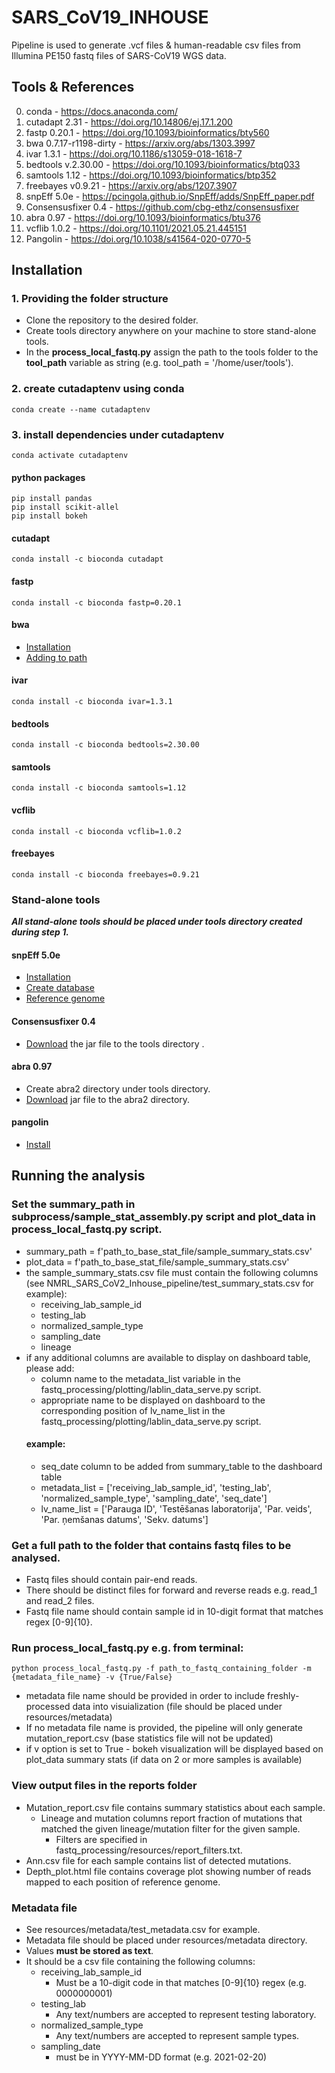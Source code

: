 # SARS_CoV19_INHOUSE
Pipeline is used to generate .vcf files & human-readable csv files from Illumina PE150 fastq files of SARS-CoV19 WGS data.

## Tools & References
0. conda - https://docs.anaconda.com/
1. cutadapt 2.31 - https://doi.org/10.14806/ej.17.1.200
2. fastp 0.20.1 - https://doi.org/10.1093/bioinformatics/bty560
3. bwa 0.7.17-r1198-dirty - https://arxiv.org/abs/1303.3997
4. ivar 1.3.1 - https://doi.org/10.1186/s13059-018-1618-7
5. bedtools v.2.30.00 - https://doi.org/10.1093/bioinformatics/btq033
6. samtools 1.12 - https://doi.org/10.1093/bioinformatics/btp352
7. freebayes v0.9.21 - https://arxiv.org/abs/1207.3907
8. snpEff 5.0e - https://pcingola.github.io/SnpEff/adds/SnpEff_paper.pdf
9. Consensusfixer 0.4 - https://github.com/cbg-ethz/consensusfixer
10. abra 0.97 - https://doi.org/10.1093/bioinformatics/btu376
11. vcflib 1.0.2 - https://doi.org/10.1101/2021.05.21.445151 
12. Pangolin - https://doi.org/10.1038/s41564-020-0770-5
## Installation
### 1. Providing the folder structure
 - Clone the repository to the desired folder.
 - Create tools directory anywhere on your machine to store stand-alone tools.
 - In the **process_local_fastq.py** assign the path to the tools folder to the **tool_path** variable as string (e.g. tool_path = '/home/user/tools').
### 2. create cutadaptenv using conda
    conda create --name cutadaptenv
### 3. install dependencies under cutadaptenv
    conda activate cutadaptenv
#### python packages
	pip install pandas
	pip install scikit-allel
	pip install bokeh
#### cutadapt
	conda install -c bioconda cutadapt
#### fastp
	conda install -c bioconda fastp=0.20.1
#### bwa
 - [Installation](https://github.com/lh3/bwa.git)
 - [Adding to path](https://www.biostars.org/p/404164/)
#### ivar
	conda install -c bioconda ivar=1.3.1
#### bedtools
	conda install -c bioconda bedtools=2.30.00
#### samtools
	conda install -c bioconda samtools=1.12
#### vcflib
	conda install -c bioconda vcflib=1.0.2
#### freebayes
	conda install -c bioconda freebayes=0.9.21
### Stand-alone tools
***All stand-alone tools should be placed under tools directory created during step 1.***
#### snpEff 5.0e
 - [Installation](http://pcingola.github.io/SnpEff/download/)
 - [Create database](http://pcingola.github.io/SnpEff/se_buildingdb/)
 - [Reference genome](https://www.ncbi.nlm.nih.gov/nuccore/MN908947)
#### Consensusfixer 0.4
 - [Download](https://github.com/cbg-ethz/ConsensusFixer/releases/tag/0.4) the jar file to the tools directory .
#### abra 0.97
 - Create abra2 directory under tools directory.
 - [Download](https://github.com/mozack/abra/releases/tag/v0.97) jar file to the abra2 directory.
#### pangolin
 - [Install](https://cov-lineages.org/resources/pangolin/installation.html)
## Running the analysis
### Set the summary_path in subprocess/sample_stat_assembly.py script and plot_data in process_local_fastq.py script.
 - summary_path = f'path_to_base_stat_file/sample_summary_stats.csv'
 - plot_data = f'path_to_base_stat_file/sample_summary_stats.csv'
 - the sample_summary_stats.csv file must contain the following columns (see NMRL_SARS_CoV2_Inhouse_pipeline/test_summary_stats.csv for example):
  	- receiving_lab_sample_id
 	- testing_lab
 	- normalized_sample_type
 	- sampling_date
 	- lineage
 - if any additional columns are available to display on dashboard table, 
   please add:
   - column name to the metadata_list variable in the fastq_processing/plotting/lablin_data_serve.py script.
   - appropriate name to be displayed on dashboard to the corresponding position of lv_name_list in the fastq_processing/plotting/lablin_data_serve.py script.
   #### example:
   - seq_date column to be added from summary_table to the dashboard table
   - metadata_list = ['receiving_lab_sample_id', 'testing_lab', 'normalized_sample_type', 'sampling_date', 'seq_date']
   - lv_name_list = ['Parauga ID', 'Testēšanas laboratorija', 'Par. veids', 'Par. ņemšanas datums', 'Sekv. datums']
### Get a full path to the folder that contains fastq files to be analysed.
 - Fastq files should contain pair-end reads.
 - There should be distinct files for forward and reverse reads e.g. read_1 and read_2 files.
 - Fastq file name should contain sample id in 10-digit format that matches regex [0-9]{10}.
### Run process_local_fastq.py e.g. from terminal:
	python process_local_fastq.py -f path_to_fastq_containing_folder -m {metadata_file_name} -v {True/False}
 - metadata file name should be provided in order to include freshly-processed data into visuialization (file should be placed under resources/metadata)
 - If no metadata file name is provided, the pipeline will only generate mutation_report.csv (base statistics file will not be updated)
 - if v option is set to True - bokeh visualization will be displayed based on plot_data summary stats (if data on 2 or more samples is available)
### View output files in the reports folder
 - Mutation_report.csv file contains summary statistics about each sample.
    - Lineage and mutation columns report fraction of mutations that matched the given lineage/mutation filter for the given sample.
        - Filters are specified in fastq_processing/resources/report_filters.txt.
 - Ann.csv file for each sample contains list of detected mutations.
 - Depth_plot.html file contains coverage plot showing number of reads mapped to each position of reference genome.
### Metadata file
 - See resources/metadata/test_metadata.csv for example.
 - Metadata file should be placed under resources/metadata directory.
 - Values **must be stored as text**.
 - It should be a csv file containing the following columns:
 	- receiving_lab_sample_id
 		 - Must be a 10-digit code in that matches [0-9]{10} regex (e.g. 0000000001)
 	- testing_lab
 		 - Any text/numbers are accepted to represent testing laboratory.
 	- normalized_sample_type
 		 - Any text/numbers are accepted to represent sample types.
 	- sampling_date
 		 - must be in YYYY-MM-DD format (e.g. 2021-02-20)
